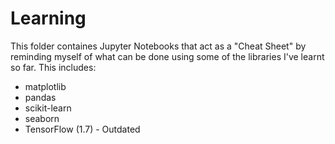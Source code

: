 # Learning
This folder containes Jupyter Notebooks that act as a "Cheat Sheet" by reminding myself of what can be done using some of the libraries I've learnt so far. This includes:
- matplotlib
- pandas
- scikit-learn
- seaborn
- TensorFlow (1.7) - Outdated